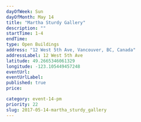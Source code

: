 ```yaml
---
dayOfWeek: Sun
dayOfMonth: May 14
title: "Martha Sturdy Gallery"
description: ""
startTime: 1-4
endTime: 
type: Open Buildings
address: "12 West 5th Ave, Vancouver, BC, Canada"
addressLabel: 12 West 5th Ave
latitude: 49.2665346061329
longitude: -123.105449457248
eventUrl: 
eventUrlLabel: 
published: true
price: 

category: event-14-pm
priority: 22
slug: 2017-05-14-martha_sturdy_gallery
---
```

